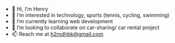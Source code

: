 - 👋 Hi, I’m Henry
- 👀 I’m interested in technology, sports (tennis, cycling, swimming)
- 🌱 I’m currently learning web development 
- 💞️ I’m looking to collaborate on car-sharing/ car rental project
- 📫 Reach me at h2mdhbk@gmail.com

<!---
hoang-ama/hoang-ama is a ✨ special ✨ repository because its `README.md` (this file) appears on your GitHub profile.
You can click the Preview link to take a look at your changes.
--->
